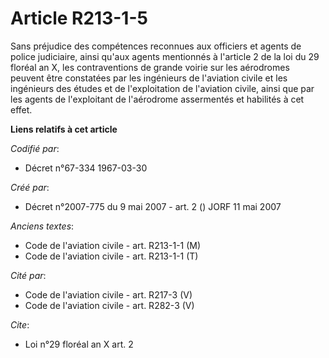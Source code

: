 # Article R213-1-5

Sans préjudice des compétences reconnues aux officiers et agents de police judiciaire, ainsi qu'aux agents mentionnés à
l'article 2 de la loi du 29 floréal an X, les contraventions de grande voirie sur les aérodromes peuvent être constatées par
les ingénieurs de l'aviation civile et les ingénieurs des études et de l'exploitation de l'aviation civile, ainsi que par les
agents de l'exploitant de l'aérodrome assermentés et habilités à cet effet.

**Liens relatifs à cet article**

_Codifié par_:

  - Décret n°67-334 1967-03-30

_Créé par_:

  - Décret n°2007-775 du 9 mai 2007 - art. 2 () JORF 11 mai 2007

_Anciens textes_:

  - Code de l'aviation civile - art. R213-1-1 (M)
  - Code de l'aviation civile - art. R213-1-1 (T)

_Cité par_:

  - Code de l'aviation civile - art. R217-3 (V)
  - Code de l'aviation civile - art. R282-3 (V)

_Cite_:

  - Loi n°29 floréal an X art. 2
